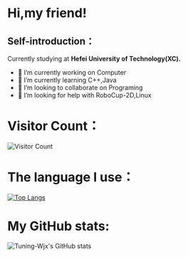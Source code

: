 # Hi,my friend!
## Self-introduction：
Currently studying at **Hefei University of Technology(XC).**

- 🔭 I’m currently working on Computer
- 🌱 I’m currently learning C++,Java
- 👯 I’m looking to collaborate on Programing
- 🤔 I’m looking for help with RoboCup-2D,Linux
# Visitor Count：
![Visitor Count](https://profile-counter.glitch.me/Tuning-Luna/count.svg)
# The language I use：
[![Top Langs](https://github-readme-stats.vercel.app/api/top-langs/?username=Tuning-Wjx)](https://github.com/Tuning-Luna/github-readme-stats)
# My GitHub stats:
![Tuning-Wjx's GitHub stats](https://github-readme-stats.vercel.app/api?username=Tuning-Luna&show_icons=true&theme=tokyonight)
